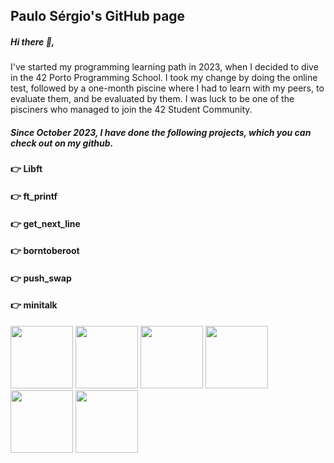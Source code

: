 ## <b>Paulo Sérgio's GitHub page</b>
##### Hi there 👋,
I've started my programming learning path in 2023, when I decided to dive in the 42 Porto Programming School. I took my change by doing the online test, followed by a one-month piscine where I had to learn with my peers, to evaluate them, and be evaluated by them. I was luck to be one of the pisciners who managed to join the 42 Student Community.
##### Since October 2023, I have done the following projects, which you can check out on my github.
#### 👉 Libft
#### 👉 ft_printf
#### 👉 get_next_line
#### 👉 borntoberoot
#### 👉 push_swap </p>
#### 👉 minitalk </p>

<img src="https://github.com/psergioprt/psergioprt/assets/143582790/914814d2-a87f-4532-85f6-6044e75b7263" width="100" />
<img src="https://github.com/psergioprt/psergioprt/assets/143582790/ee9657d2-2a47-48e1-9e21-eacb9db40052" width="100" />
<img src="https://github.com/psergioprt/psergioprt/assets/143582790/5291d9ba-ce4b-4922-a5e0-c0c9457c4f19" width="100" />
<img src="https://github.com/psergioprt/psergioprt/assets/143582790/b6a61311-954a-4821-b189-03c1b552cf9a" width="100" />
<img src="https://github.com/psergioprt/psergioprt/assets/143582790/73655e6a-748e-4b0b-a9e6-a92fd808e3ba" width="100" />
<img src="https://github.com/psergioprt/psergioprt/assets/143582790/5291d9ba-ce4b-4922-a5e0-c0c9457c4f19" width="100" />

<!--
**psergioprt/psergioprt** is a ✨ _special_ ✨ repository because its `README.md` (this file) appears on your GitHub profile.

Here are some ideas to get you started:

- 🔭 I’m currently working on ...
- 🌱 I’m currently learning ...
- 👯 I’m looking to collaborate on ...
- 🤔 I’m looking for help with ...
- 💬 Ask me about ...
- 📫 How to reach me: ...
- 😄 Pronouns: ...
- ⚡ Fun fact: ...
-->

